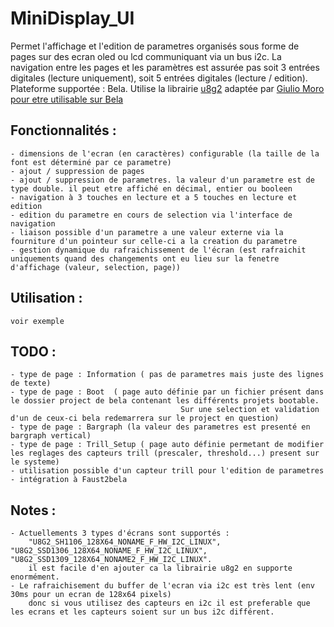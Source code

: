 # MiniDisplay_UI

Permet l'affichage et l'edition de parametres organisés sous forme de pages sur des ecran oled ou lcd communiquant via un bus i2c.
La navigation entre les pages et les paramètres est assurée pas soit 3 entrées digitales (lecture uniquement), soit 5 entrées digitales (lecture / edition).
Plateforme supportée : Bela.
Utilise la librairie [u8g2](https://github.com/olikraus/u8g2) adaptée par [Giulio Moro pour etre utilisable sur Bela](https://github.com/giuliomoro/O2O)

## Fonctionnalités :
    - dimensions de l'ecran (en caractères) configurable (la taille de la font est déterminé par ce parametre)
    - ajout / suppression de pages
    - ajout / suppression de parametres. la valeur d'un parametre est de type double. il peut etre affiché en décimal, entier ou booleen
    - navigation à 3 touches en lecture et a 5 touches en lecture et edition
    - edition du parametre en cours de selection via l'interface de navigation
    - liaison possible d'un parametre a une valeur externe via la fourniture d'un pointeur sur celle-ci a la creation du parametre
    - gestion dynamique du rafraichissement de l'écran (est rafraichit uniquements quand des changements ont eu lieu sur la fenetre d'affichage (valeur, selection, page))
    

## Utilisation :
    voir exemple


## TODO :
    - type de page : Information ( pas de parametres mais juste des lignes de texte)
    - type de page : Boot  ( page auto définie par un fichier présent dans le dossier project de bela contenant les différents projets bootable. 
                                          Sur une selection et validation d'un de ceux-ci bela redemarrera sur le project en question)
    - type de page : Bargraph (la valeur des parametres est presenté en bargraph vertical)
    - type de page : Trill_Setup ( page auto définie permetant de modifier les reglages des capteurs trill (prescaler, threshold...) present sur le systeme)
    - utilisation possible d'un capteur trill pour l'edition de parametres
    - intégration à Faust2bela
    
    
## Notes :
    - Actuellements 3 types d'écrans sont supportés :
        "U8G2_SH1106_128X64_NONAME_F_HW_I2C_LINUX", "U8G2_SSD1306_128X64_NONAME_F_HW_I2C_LINUX", "U8G2_SSD1309_128X64_NONAME2_F_HW_I2C_LINUX".
        il est facile d'en ajouter ca la librairie u8g2 en supporte enormément.
    - Le rafraichisement du buffer de l'ecran via i2c est très lent (env 30ms pour un ecran de 128x64 pixels) 
        donc si vous utilisez des capteurs en i2c il est preferable que les ecrans et les capteurs soient sur un bus i2c différent.
 